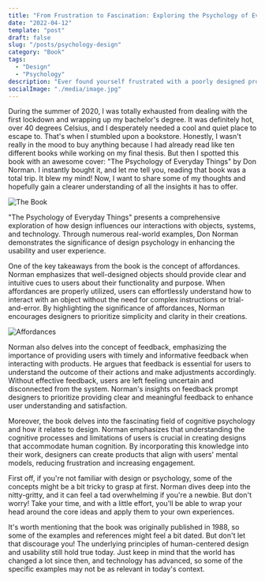 ```yaml
---
title: "From Frustration to Fascination: Exploring the Psychology of Everyday Design"
date: "2022-04-12"
template: "post"
draft: false
slug: "/posts/psychology-design"
category: "Book"
tags:
  - "Design"
  - "Psychology"
description: "Ever found yourself frustrated with a poorly designed product? Uncover the reasons behind these frustrating experiences as you delve into the psychology of everyday design. "
socialImage: "./media/image.jpg"
---
```


During the summer of 2020, I was totally exhausted from dealing with the first lockdown and wrapping up my bachelor's degree. It was definitely hot, over 40 degrees Celsius, and I desperately needed a cool and quiet place to escape to. That's when I stumbled upon a bookstore. Honestly, I wasn't really in the mood to buy anything because I had already read like ten different books while working on my final thesis. But then I spotted this book with an awesome cover: "The Psychology of Everyday Things" by Don Norman. I instantly bought it, and let me tell you, reading that book was a total trip. It blew my mind! Now, I want to share some of my thoughts and hopefully gain a clearer understanding of all the insights it has to offer.

![The Book](/media/image.png)


"The Psychology of Everyday Things" presents a comprehensive exploration of how design influences our interactions with objects, systems, and technology. Through numerous real-world examples, Don Norman demonstrates the significance of design psychology in enhancing the usability and user experience.

One of the key takeaways from the book is the concept of affordances. Norman emphasizes that well-designed objects should provide clear and intuitive cues to users about their functionality and purpose. When affordances are properly utilized, users can effortlessly understand how to interact with an object without the need for complex instructions or trial-and-error. By highlighting the significance of affordances, Norman encourages designers to prioritize simplicity and clarity in their creations.

![Affordances](/media/affordance.png)

Norman also delves into the concept of feedback, emphasizing the importance of providing users with timely and informative feedback when interacting with products. He argues that feedback is essential for users to understand the outcome of their actions and make adjustments accordingly. Without effective feedback, users are left feeling uncertain and disconnected from the system. Norman's insights on feedback prompt designers to prioritize providing clear and meaningful feedback to enhance user understanding and satisfaction.

Moreover, the book delves into the fascinating field of cognitive psychology and how it relates to design. Norman emphasizes that understanding the cognitive processes and limitations of users is crucial in creating designs that accommodate human cognition. By incorporating this knowledge into their work, designers can create products that align with users' mental models, reducing frustration and increasing engagement.

First off, if you're not familiar with design or psychology, some of the concepts might be a bit tricky to grasp at first. Norman dives deep into the nitty-gritty, and it can feel a tad overwhelming if you're a newbie. But don't worry! Take your time, and with a little effort, you'll be able to wrap your head around the core ideas and apply them to your own experiences.

It's worth mentioning that the book was originally published in 1988, so some of the examples and references might feel a bit dated. But don't let that discourage you! The underlying principles of human-centered design and usability still hold true today. Just keep in mind that the world has changed a lot since then, and technology has advanced, so some of the specific examples may not be as relevant in today's context.